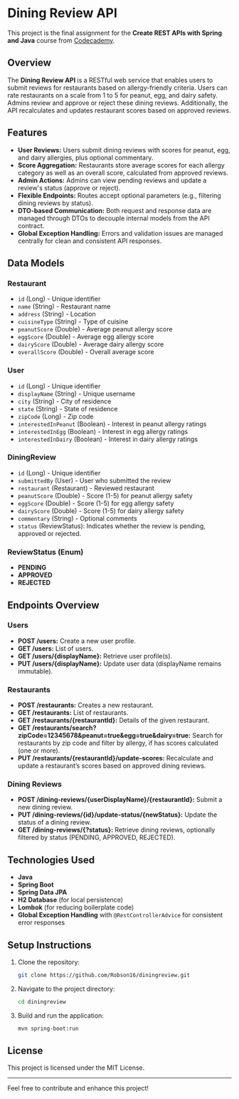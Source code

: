 # Dining Review API

This project is the final assignment for the **Create REST APIs with Spring and Java** course from [Codecademy](https://www.codecademy.com/).

## Overview
The **Dining Review API** is a RESTful web service that enables users to submit reviews for restaurants based on allergy-friendly criteria. Users can rate restaurants on a scale from 1 to 5 for peanut, egg, and dairy safety. Admins review and approve or reject these dining reviews. Additionally, the API recalculates and updates restaurant scores based on approved reviews.

## Features
- **User Reviews:** Users submit dining reviews with scores for peanut, egg, and dairy allergies, plus optional commentary.
- **Score Aggregation:** Restaurants store average scores for each allergy category as well as an overall score, calculated from approved reviews.
- **Admin Actions:** Admins can view pending reviews and update a review's status (approve or reject).
- **Flexible Endpoints:** Routes accept optional parameters (e.g., filtering dining reviews by status).
- **DTO-based Communication:** Both request and response data are managed through DTOs to decouple internal models from the API contract.
- **Global Exception Handling:** Errors and validation issues are managed centrally for clean and consistent API responses.

## Data Models

### Restaurant
- `id` (Long) - Unique identifier
- `name` (String) - Restaurant name
- `address` (String) - Location
- `cuisineType` (String) - Type of cuisine
- `peanutScore` (Double) - Average peanut allergy score
- `eggScore` (Double) - Average egg allergy score
- `dairyScore` (Double) - Average dairy allergy score
- `overallScore` (Double) - Overall average score

### User
- `id` (Long) - Unique identifier
- `displayName` (String) - Unique username
- `city` (String) - City of residence
- `state` (String) - State of residence
- `zipCode` (Long) - Zip code
- `interestedInPeanut` (Boolean) - Interest in peanut allergy ratings
- `interestedInEgg` (Boolean) - Interest in egg allergy ratings
- `interestedInDairy` (Boolean) - Interest in dairy allergy ratings

### DiningReview
- `id` (Long) - Unique identifier
- `submittedBy` (User) - User who submitted the review
- `restaurant` (Restaurant) - Reviewed restaurant
- `peanutScore` (Double) - Score (1-5) for peanut allergy safety
- `eggScore` (Double) - Score (1-5) for egg allergy safety
- `dairyScore` (Double) - Score (1-5) for dairy allergy safety
- `commentary` (String) - Optional comments
- `status` (ReviewStatus): Indicates whether the review is pending, approved or rejected.

### ReviewStatus (Enum)
- **PENDING**
- **APPROVED**
- **REJECTED**

## Endpoints Overview

### Users
- **POST /users:** Create a new user profile.
- **GET /users:** List of users.
- **GET /users/{displayName}:** Retrieve user profile(s).
- **PUT /users/{displayName}:** Update user data (displayName remains immutable).

### Restaurants
- **POST /restaurants:** Creates a new restaurant.
- **GET /restaurants:** List of restaurants.
- **GET /restaurants/{restaurantId}:** Details of the given restaurant.
- **GET /restaurants/search?zipCode=12345678&peanut=true&egg=true&dairy=true:** Search for restaurants by zip code and filter by allergy, if has scores calculated (one or more).
- **PUT /restaurants/{restaurantId}/update-scores:** Recalculate and update a restaurant’s scores based on approved dining reviews.

### Dining Reviews
- **POST /dining-reviews/{userDisplayName}/{restaurantId}:** Submit a new dining review.
- **PUT /dining-reviews/{id}/update-status/{newStatus}:** Update the status of a dining review.
- **GET /dining-reviews/{?status}:** Retrieve dining reviews, optionally filtered by status (PENDING, APPROVED, REJECTED).

## Technologies Used
- **Java**
- **Spring Boot**
- **Spring Data JPA**
- **H2 Database** (for local persistence)
- **Lombok** (for reducing boilerplate code)
- **Global Exception Handling** with `@RestControllerAdvice` for consistent error responses

## Setup Instructions
1. Clone the repository:
   ```sh
   git clone https://github.com/Robson16/diningreview.git
   ```
2. Navigate to the project directory:
   ```sh
   cd diningreview
   ```
3. Build and run the application:
   ```sh
   mvn spring-boot:run
   ```

## License
This project is licensed under the MIT License.

---
Feel free to contribute and enhance this project!


